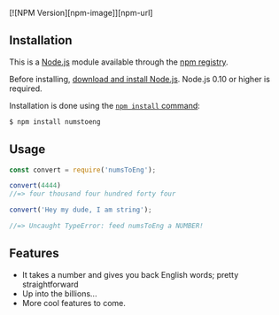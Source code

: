
 [![NPM Version][npm-image]][npm-url]

## Installation

This is a [Node.js](https://nodejs.org/en/) module available through the
[npm registry](https://www.npmjs.com/).

Before installing, [download and install Node.js](https://nodejs.org/en/download/).
Node.js 0.10 or higher is required.

Installation is done using the
[`npm install` command](https://docs.npmjs.com/getting-started/installing-npm-packages-locally):

```bash
$ npm install numstoeng
```

## Usage

```js
const convert = require('numsToEng');

convert(4444)
//=> four thousand four hundred forty four

convert('Hey my dude, I am string');

//=> Uncaught TypeError: feed numsToEng a NUMBER!

```


## Features
  * It takes a number and gives you back English words; pretty straightforward
  * Up into the billions...
  * More cool features to come.